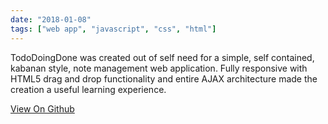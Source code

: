 ```yaml
---
date: "2018-01-08"
tags: ["web app", "javascript", "css", "html"]
---
```


TodoDoingDone was created out of self need for a simple, self contained, kabanan style, note management web application.
Fully responsive with HTML5 drag and drop functionality and entire AJAX architecture made the creation a useful learning experience.

[View On Github](https://github.com/darrenbritton/TodoDoingDone)
